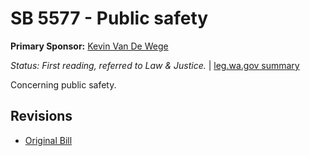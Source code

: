 # SB 5577 - Public safety
**Primary Sponsor:** [Kevin Van De Wege](/person/leg/kevin.vandewege.md)

*Status: First reading, referred to Law & Justice.* | [leg.wa.gov summary](https://app.leg.wa.gov/billsummary?BillNumber=5577&Year=2021)

Concerning public safety.

## Revisions
* [Original Bill](1/)
